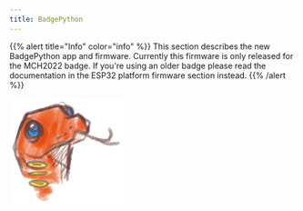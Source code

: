 ```yaml
---
title: BadgePython
---
```


{{% alert title="Info" color="info" %}}
This section describes the new BadgePython app and firmware. Currently this firmware is only released for the MCH2022 badge. If you're using an older badge please read the documentation in the ESP32 platform firmware section instead.
{{% /alert %}}

<img alt="BadgePython logo" src="logo.jpg" style="max-width: 200px;">
